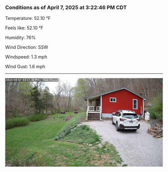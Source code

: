 ### Conditions as of April 7, 2025 at 3:22:46 PM CDT 

Temperature: 52.10 &deg;F

Feels like: 52.10 &deg;F

Humidity: 76%

Wind Direction: SSW

Windspeed: 1.3 mph

Wind Gust: 1.6 mph

---

<img src="./images/latest.jpeg"/>

